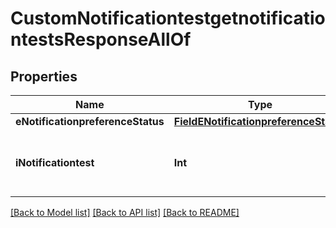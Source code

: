 # CustomNotificationtestgetnotificationtestsResponseAllOf

## Properties
Name | Type | Description | Notes
------------ | ------------- | ------------- | -------------
**eNotificationpreferenceStatus** | [**FieldENotificationpreferenceStatus**](FieldENotificationpreferenceStatus.md) |  | 
**iNotificationtest** | **Int** | The number of elements returned by the Notificationtest | 

[[Back to Model list]](../README.md#documentation-for-models) [[Back to API list]](../README.md#documentation-for-api-endpoints) [[Back to README]](../README.md)


